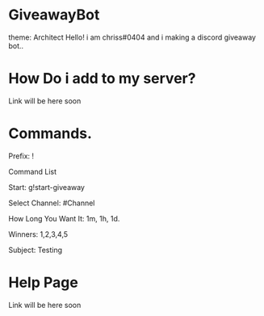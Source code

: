 # GiveawayBot
theme: Architect
Hello! i am chriss#0404 and i making a discord giveaway bot..

# How Do i add to my server?
Link will be here soon

# Commands.

Prefix: !


Command List


Start: g!start-giveaway


Select Channel: #Channel


How Long You Want It: 1m, 1h, 1d.


Winners: 1,2,3,4,5


Subject: Testing



# Help Page
Link will be here soon
